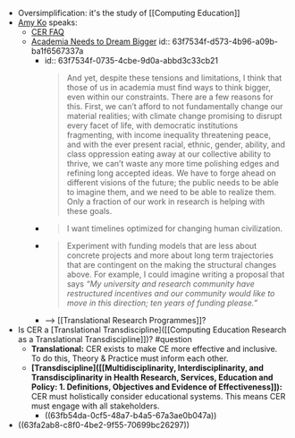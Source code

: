 - Oversimplification: it's the study of [[Computing Education]]
- [Amy Ko](https://faculty.washington.edu/ajko/bio) speaks:
	- [CER FAQ](https://faculty.washington.edu/ajko/cer/)
	- [Academia Needs to Dream Bigger](https://medium.com/bits-and-behavior/academia-needs-to-dream-bigger-485bdbcfd194)
	  id:: 63f7534f-d573-4b96-a09b-ba1f6567337a
		- id:: 63f7534f-0735-4cbe-9d0a-abbd3c33cb21
		  > And yet, despite these tensions and limitations, I think that those of us in academia must find ways to think bigger, even within our constraints. There are a few reasons for this. First, we can’t afford to not fundamentally change our material realities; with climate change promising to disrupt every facet of life, with democratic institutions fragmenting, with income inequality threatening peace, and with the ever present racial, ethnic, gender, ability, and class oppression eating away at our collective ability to thrive, we can’t waste any more time polishing edges and refining long accepted ideas. We have to forge ahead on different visions of the future; the public needs to be able to imagine them, and we need to be able to realize them. Only a fraction of our work in research is helping with these goals.
		- > I want timelines optimized for changing human civilization.
		- > Experiment with funding models that are less about concrete projects and more about long term trajectories that are contingent on the making the structural changes above. For example, I could imagine writing a proposal that says *“My university and research community have restructured incentives and our community would like to move in this direction; ten years of funding please.”*
		- --> [[Translational Research Programmes]]?
- Is CER a [Translational Transdiscipline]([[Computing Education Research as a Translational Transdiscipline]])? #question
	- **Translational:** CER exists to make CE more effective and inclusive. To do this, Theory & Practice must inform each other.
	- **[Transdiscipline]([[Multidisciplinarity, Interdisciplinarity, and Transdisciplinarity in Health Research, Services, Education and Policy: 1. Definitions, Objectives and Evidence of Effectiveness]]):** CER must holistically consider educational systems. This means CER must engage with all stakeholders.
		- ((63fb54da-0cf5-48a7-b4a5-67a3ae0b047a))
- ((63fa2ab8-c8f0-4be2-9f55-70699bc26297))